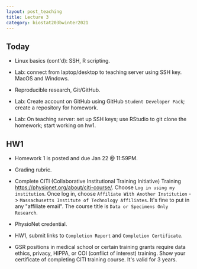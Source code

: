 ```yaml
---
layout: post_teaching
title: Lecture 3
category: biostat203bwinter2021
---
```


## Today

* Linux basics (cont'd): SSH, R scripting.

* Lab: connect from laptop/desktop to teaching server using SSH key. MacOS and Windows.

* Reproducible research, Git/GitHub.

* Lab: Create account on GitHub using GitHub `Student Developer Pack`; create a repository for homework.

* Lab: On teaching server: set up SSH keys; use RStudio to git clone the homework; start working on hw1.

## HW1

* Homework 1 is posted and due Jan 22 @ 11:59PM. 

* Grading rubric. 

* Complete CITI (Collaborative Institutional Training Initiative) Training <https://physionet.org/about/citi-course/>. Choose `Log in using my institution`. Once log in, choose `Affiliate With Another Institution` -> `Massachusetts Institute of Technology Affiliates`. It's fine to put in any "affiliate email". The course title is `Data or Specimens Only Research`. 

* PhysioNet credential. 

* HW1, submit links to `Completion Report` and `Completion Certificate`. 

* GSR positions in medical school or certain training grants require data ethics, privacy, HIPPA, or COI (conflict of interest) training. Show your certificate of completing CITI training course. It's valid for 3 years.
